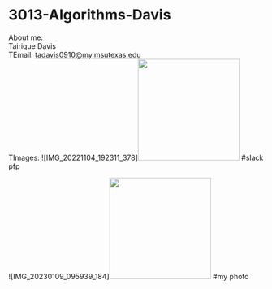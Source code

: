 # 3013-Algorithms-Davis

About me:
</br>Tairique Davis
</br>TEmail: tadavis0910@my.msutexas.edu
</br>TImages:
![IMG_20221104_192311_378]<img src="https://user-images.githubusercontent.com/108636715/213933685-0716066e-9792-4cc9-ba5e-1d0ae421d366.jpg" width="200" height="200"/> #slack pfp

![IMG_20230109_095939_184]<img src="https://user-images.githubusercontent.com/108636715/213933760-37e4bf56-2711-4af4-a1f2-d92d6c760ab4.jpg" width="200" height="200" /> #my photo
